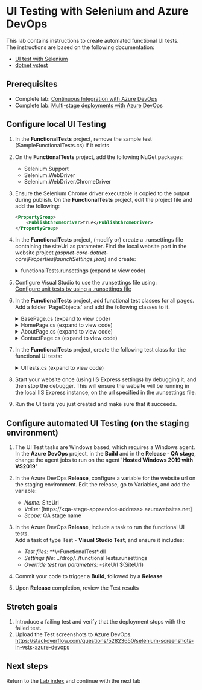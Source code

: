 # UI Testing with Selenium and Azure DevOps

This lab contains instructions to create automated functional UI tests.\
The instructions are based on the following documentation:

- [UI test with Selenium](https://docs.microsoft.com/azure/devops/pipelines/test/continuous-test-selenium)
- [dotnet vstest](https://docs.microsoft.com/dotnet/core/tools/dotnet-vstest)

## Prerequisites

- Complete lab: [Continuous Integration with Azure DevOps](../azure-devops-project/README.md)
- Complete lab: [Multi-stage deployments with Azure DevOps](../multi-stage-deployments/README.md)

## Configure local UI Testing

1. In the **FunctionalTests** project, remove the sample test (SampleFunctionalTests.cs) if it exists

1. On the **FunctionalTests** project, add the following NuGet packages:
   - Selenium.Support
   - Selenium.WebDriver
   - Selenium.WebDriver.ChromeDriver

1. Ensure the Selenium Chrome driver executable is copied to the output during publish. On the **FunctionalTests** project, edit the project file and add the following:
    ```xml
    <PropertyGroup>
        <PublishChromeDriver>true</PublishChromeDriver>
    </PropertyGroup>
    ```

1. In the **FunctionalTests** project, (modify or) create a .runsettings file containing the siteUrl as parameter. Find the local website port in the website project *(aspnet-core-dotnet-core\Properties\launchSettings.json)* and create:

    <details><summary>functionalTests.runsettings (expand to view code)</summary>

    ```xml
    <?xml version="1.0" encoding="utf-8" ?>
    <RunSettings>
        <TestRunParameters>
            <Parameter name="siteUrl" value="http://localhost:<PortToYourLocalWebsite>" />
        </TestRunParameters>
    </RunSettings>
    ```
    </details>

1. Configure Visual Studio to use the .runsettings file using:\
[Configure unit tests by using a .runsettings file](https://docs.microsoft.com/visualstudio/test/configure-unit-tests-by-using-a-dot-runsettings-file)

1. In the **FunctionalTests** project, add functional test classes for all pages.\
Add a folder 'PageObjects' and add the following classes to it.
    <details><summary>BasePage.cs (expand to view code)</summary>

    ```csharp
    using OpenQA.Selenium;
        
    abstract class BasePage
    {
        protected readonly IWebDriver Driver;
        protected readonly string BaseUrl;

        protected BasePage(IWebDriver driver, string baseUrl)
        {
            Driver = driver;
            BaseUrl = baseUrl;
        }

        public HomePage GoToHomePage()
        {
            var home = Driver.FindElement(By.LinkText("Home"));
            home.Click();
            return new HomePage(Driver, BaseUrl);
        }

        public AboutPage GoToAboutPage()
        {
            var about = Driver.FindElement(By.LinkText("About"));
            about.Click();
            return new AboutPage(Driver, BaseUrl);
        }

        public ContactPage GoToContactPage()
        {
            var contact = Driver.FindElement(By.LinkText("Contact"));
            contact.Click();
            return new ContactPage(Driver, BaseUrl);
        }
    }
    ```
    </details>

    <details><summary>HomePage.cs (expand to view code)</summary>

    ```csharp
    using OpenQA.Selenium;
        
    class HomePage : BasePage
    {
        public HomePage(IWebDriver driver, string baseUrl) : base(driver, baseUrl)
        {
        }

        public string Title { get; set; }

        public void GoToPage()
        {
            Driver.Navigate().GoToUrl($"{BaseUrl}");
        }
    }
    ```
    </details>

    <details><summary>AboutPage.cs (expand to view code)</summary>

    ```csharp
    using OpenQA.Selenium;
    using OpenQA.Selenium.Support.PageObjects;

    class AboutPage : BasePage
    {
        public AboutPage(IWebDriver driver, string baseUrl) : base(driver, baseUrl)
        {
        }

        [FindsBy(How = How.ClassName, Using = "fusion-main-menu-icon")]
        private IWebElement searchIcon;

        public void GoToPage()
        {
            Driver.Navigate().GoToUrl($"{BaseUrl}/Home/About");
        }
    }
    ```
    </details>

    <details><summary>ContactPage.cs (expand to view code)</summary>

    ```csharp
    using OpenQA.Selenium;
    using OpenQA.Selenium.Support.PageObjects;
        
    class ContactPage : BasePage
    {
        public ContactPage(IWebDriver driver, string baseUrl) : base(driver, baseUrl)
        {
        }

        [FindsBy(How = How.ClassName, Using = "fusion-main-menu-icon")]
        private IWebElement searchIcon;

        public void GoToPage()
        {
            Driver.Navigate().GoToUrl($"{BaseUrl}/Home/Contact");
        }
    }
    ```
    </details>

1. In the **FunctionalTests** project, create the following test class for the functional UI tests:
    <details><summary>UITests.cs (expand to view code)</summary>
   
    ```csharp
    using Microsoft.VisualStudio.TestTools.UnitTesting;
    using OpenQA.Selenium;
    using OpenQA.Selenium.Chrome;
    using OpenQA.Selenium.Remote;
    using System;
    using System.Drawing;
    using System.IO;

    namespace aspnet_core_dotnet_core.FunctionalTests
    {
        [TestClass]
        public class UITests
        {
            private static TestContext _testContext;
            private RemoteWebDriver _driver;
            private string _siteUrl;

            [ClassInitialize]
            public static void Initialize(TestContext testContext)
            {
                _testContext = testContext;
            }

            [TestInitialize()]
            public void MyTestInitialize()
            {
                if (_testContext.Properties["siteUrl"] != null)
                {
                    _siteUrl = _testContext.Properties["siteUrl"].ToString();
                }

                // Chrome
                var options = new ChromeOptions();
                options.AddArguments("headless");
                _driver = new ChromeDriver(Directory.GetCurrentDirectory(), options);

                // Driver settings
                _driver.Manage().Window.Size = new Size(1920, 1080);
                _driver.Manage().Timeouts().PageLoad = TimeSpan.FromSeconds(20);
                _driver.Manage().Timeouts().ImplicitWait = TimeSpan.FromSeconds(20);
            }

            [TestMethod]
            [TestCategory("UI")]
            public void Test()
            {
                try
                {
                    var page = new HomePage(_driver, _siteUrl);
                    page.GoToPage();
                    SaveAsImage(_driver.GetScreenshot(), "Home.png");
                    page.GoToContactPage();
                    SaveAsImage(_driver.GetScreenshot(), "Contact.png");
                    page.GoToAboutPage();
                    SaveAsImage(_driver.GetScreenshot(), "About.png");
                    var containerDiv = _driver.FindElement(By.ClassName("body-content"));
                    var header = containerDiv.FindElement(By.TagName("h3"));
                    Assert.AreEqual("Your application description page.", header.Text);
                }
                catch (NoSuchElementException)
                {
                    SaveAsImage(_driver.GetScreenshot(), "Error.png");
                    throw;
                }
            }

            [TestCleanup()]
            public void MyTestCleanup()
            {
                _driver.Close();
                _driver.Quit();
            }

            private void SaveAsImage(Screenshot screenshot, string name)
            {
                var timestamp = DateTime.UtcNow.ToString("yyyyMMdd-HHmmss.fff");
                var fileName = $"{timestamp} {name}";
                screenshot.SaveAsFile(fileName, ScreenshotImageFormat.Png);
            }
        }
    }
    ```
    </details>


1. Start your website once (using IIS Express settings) by debugging it, and then stop the debugger. This will ensure the website will be running in the local IIS Express instance, on the url specified in the .runsettings file.

1. Run the UI tests you just created and make sure that it succeeds.

## Configure automated UI Testing (on the staging environment)

1. The UI Test tasks are Windows based, which requires a Windows agent.\
In the **Azure DevOps** project, in the **Build** and in the **Release - QA stage**, change the agent jobs to run on the agent **'Hosted Windows 2019 with VS2019'**

1. In the Azure DevOps **Release**, configure a variable for the website url on the staging environment.
Edit the release, go to Variables, and add the variable:
   - *Name:* SiteUrl
   - *Value:* [https://\<qa-stage-appservice-address\>.azurewebsites.net]
   - *Scope:* QA stage name

1. In the Azure DevOps **Release**, include a task to run the functional UI tests.\
Add a task of type Test - **Visual Studio Test**, and ensure it includes:
   - *Test files:* **\\*FunctionalTest\*.dll
   - *Settings file:* ../drop/../functionalTests.runsettings
   - *Override test run parameters:* -siteUrl $(SiteUrl)

1. Commit your code to trigger a **Build**, followed by a **Release**

1. Upon **Release** completion, review the Test results

## Stretch goals

1. Introduce a failing test and verify that the deployment stops with the failed test.
1. Upload the Test screenshots to Azure DevOps. https://stackoverflow.com/questions/52823650/selenium-screenshots-in-vsts-azure-devops

## Next steps
Return to the [Lab index](../README.md) and continue with the next lab